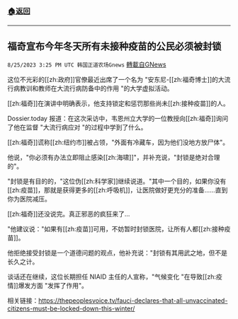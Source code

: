 ###  [:house:返回](README.md)
---


## 福奇宣布今年冬天所有未接种疫苗的公民必须被封锁
`8/25/2023 3:25 PM UTC 韩国正道农场Gnews` [轉載自GNews](https://gnews.org/articles/1598473)



  
  

这位不光彩的[[zh:政府]]官僚最近出席了一个名为 "安东尼-[[zh:福奇博士]]的大流行病教训和教师在大流行病防备中的作用 "的大学虚拟活动。

  
  

[[zh:福奇]]在演讲中明确表示，他支持锁定和惩罚那些尚未[[zh:接种疫苗]]的人。

  
  

Dossier.today 报道：在这次采访中，韦恩州立大学的一位教授向[[zh:福奇]]询问了他在监督 "大流行病应对 "的过程中学到了什么。

  

[[zh:福奇]]谎称[[zh:纽约市]]被占领，"外面有冷藏车，因为他们没地方放尸体"。

  

他说，"你必须有办法立即阻止感染[[zh:海啸]]"，并补充说，"封锁是绝对合理的"。

  

"封锁是有目的的，"这位伪[[zh:科学家]]继续说道。"其中一个目的，如果你没有[[zh:疫苗]]，那就是获得更多的[[zh:呼吸机]]，让医院做好更充分的准备......直到你为医院减压。

  

[[zh:福奇]]还没说完。真正邪恶的疯狂来了...

  

"他建议说："如果有[[zh:疫苗]]可用，不妨暂时封锁医院，让所有人都[[zh:接种疫苗]]。

  

他拒绝接受封锁是一个道德问题的观点，他补充说："封锁有其用武之地，但不是长久之计。

  

谈话还在继续，这位长期担任 NIAID 主任的人宣称，"气候变化 "在导致[[zh:疫情]]爆发方面 "发挥了作用"。

  
  

相关链接：https://thepeoplesvoice.tv/fauci-declares-that-all-unvaccinated-citizens-must-be-locked-down-this-winter/
